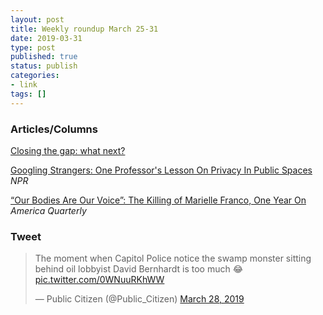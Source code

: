 ```yaml
---
layout: post
title: Weekly roundup March 25-31
date: 2019-03-31
type: post
published: true
status: publish
categories:
- link
tags: []
---
```


### Articles/Columns

[Closing the gap: what next?](https://agilescientific.com/blog/2019/3/27/closing-the-gap-what-next "Closing the gap: what next? By Matt Hall")

[Googling Strangers: One Professor's Lesson On Privacy In Public Spaces](https://www.npr.org/2019/03/10/702028545/googling-strangers-one-professors-lesson-on-privacy-in-public-spaces "Googling Strangers: One Professor's Lesson On Privacy In Public Spaces. By Francesa Paris and Scott Simon") *NPR*

[“Our Bodies Are Our Voice”: The Killing of Marielle Franco, One Year On](https://www.americasquarterly.org/node/10189 "“Our Bodies Are Our Voice”: The Killing of Marielle Franco, One Year On. By Ana Paula Lisboa") *America Quarterly*

### Tweet

<blockquote class="twitter-tweet" data-lang="en"><p lang="en" dir="ltr">The moment when Capitol Police notice the swamp monster sitting behind oil lobbyist David Bernhardt is too much 😂 <a href="https://t.co/0WNuuRKhWW">pic.twitter.com/0WNuuRKhWW</a></p>&mdash; Public Citizen (@Public_Citizen) <a href="https://twitter.com/Public_Citizen/status/1111293905797025793?ref_src=twsrc%5Etfw">March 28, 2019</a></blockquote> <script async src="https://platform.twitter.com/widgets.js" charset="utf-8"></script> 